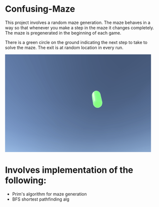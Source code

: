 # Confusing-Maze

This project involves a random maze generation. The maze behaves in a way so that whenever you make a step in the maze it changes completely. The maze is pregenerated in the beginning of each game. 

There is a green circle on the ground indicating the next step to take to solve the maze. The exit is at random location in every run.

<img src="https://github.com/kondvit/kondvit.github.io/blob/master/images/confusingmazesample4.gif?raw=true"/>

# Involves implementation of the following:
  - Prim's algorithm for maze generation
  - BFS shortest pathfinding alg
  
